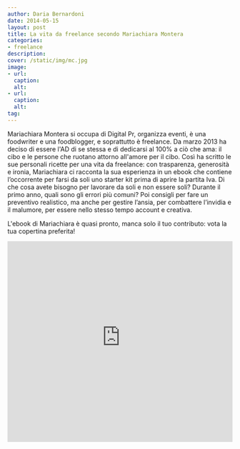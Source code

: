 ```yaml
---
author: Daria Bernardoni
date: 2014-05-15
layout: post
title: La vita da freelance secondo Mariachiara Montera
categories:
- freelance
description:
cover: /static/img/mc.jpg
image: 
- url:
  caption:
  alt:
- url:
  caption:
  alt:
tag:
---
```

Mariachiara Montera si occupa di Digital Pr, organizza eventi, è una foodwriter e una foodblogger, e soprattutto è freelance. 
Da marzo 2013 ha deciso di essere l'AD di se stessa e di dedicarsi al 100% a ciò che ama: il cibo e le persone che ruotano attorno all'amore per il cibo. 
Così ha scritto le sue personali ricette per una vita da freelance:  con trasparenza, generosità e ironia, Mariachiara ci racconta la sua esperienza in un ebook che contiene l’occorrente per farsi da soli uno starter kit prima di aprire la partita Iva. 
Di che cosa avete bisogno per lavorare da soli e non essere soli? Durante il primo anno, quali sono gli errori più comuni? Poi consigli per fare un preventivo realistico, ma anche per gestire l’ansia, per combattere l’invidia e il malumore, per essere nello stesso tempo account e creativa.

L'ebook di Mariachiara è quasi pronto, manca solo il tuo contributo: vota la tua copertina preferita!

<div class="text-center">
<iframe seamless="seamless" style="border: none; overflow: hidden;" height="450" width="100%" scrolling="no" src="http://assets-polarb-com.a.ssl.fastly.net/api/v4/publishers/filodaria/embedded_polls/iframe?poll_id=178477"></iframe>
</div>

